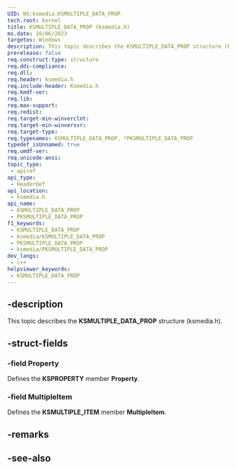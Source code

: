 ```yaml
---
UID: NS:ksmedia.KSMULTIPLE_DATA_PROP
tech.root: kernel
title: KSMULTIPLE_DATA_PROP (ksmedia.h)
ms.date: 10/06/2023
targetos: Windows
description: This topic describes the KSMULTIPLE_DATA_PROP structure (ksmedia.h).
prerelease: false
req.construct-type: structure
req.ddi-compliance: 
req.dll: 
req.header: ksmedia.h
req.include-header: Ksmedia.h
req.kmdf-ver: 
req.lib: 
req.max-support: 
req.redist: 
req.target-min-winverclnt: 
req.target-min-winversvr: 
req.target-type: 
req.typenames: KSMULTIPLE_DATA_PROP, *PKSMULTIPLE_DATA_PROP
typedef_isUnnamed: true
req.umdf-ver: 
req.unicode-ansi: 
topic_type:
 - apiref
api_type:
 - HeaderDef
api_location:
 - ksmedia.h
api_name:
 - KSMULTIPLE_DATA_PROP
 - PKSMULTIPLE_DATA_PROP
f1_keywords:
 - KSMULTIPLE_DATA_PROP
 - ksmedia/KSMULTIPLE_DATA_PROP
 - PKSMULTIPLE_DATA_PROP
 - ksmedia/PKSMULTIPLE_DATA_PROP
dev_langs:
 - c++
helpviewer_keywords:
 - KSMULTIPLE_DATA_PROP
---
```


## -description

This topic describes the **KSMULTIPLE_DATA_PROP** structure (ksmedia.h).

## -struct-fields

### -field Property

Defines the **KSPROPERTY** member **Property**.

### -field MultipleItem

Defines the **KSMULTIPLE_ITEM** member **MultipleItem**.

## -remarks

## -see-also
